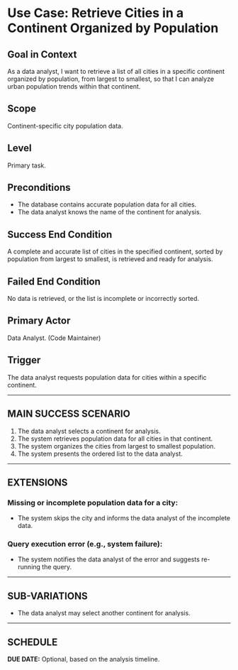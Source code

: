 # Use Case: Retrieve Cities in a Continent Organized by Population

## Goal in Context
As a data analyst, I want to retrieve a list of all cities in a specific continent organized by population, from largest to smallest, so that I can analyze urban population trends within that continent.

## Scope
Continent-specific city population data.

## Level
Primary task.

## Preconditions
- The database contains accurate population data for all cities.
- The data analyst knows the name of the continent for analysis.

## Success End Condition
A complete and accurate list of cities in the specified continent, sorted by population from largest to smallest, is retrieved and ready for analysis.

## Failed End Condition
No data is retrieved, or the list is incomplete or incorrectly sorted.

## Primary Actor
Data Analyst. (Code Maintainer)

## Trigger
The data analyst requests population data for cities within a specific continent.

---

## MAIN SUCCESS SCENARIO

1. The data analyst selects a continent for analysis.
2. The system retrieves population data for all cities in that continent.
3. The system organizes the cities from largest to smallest population.
4. The system presents the ordered list to the data analyst.

---

## EXTENSIONS

### Missing or incomplete population data for a city:
- The system skips the city and informs the data analyst of the incomplete data.

### Query execution error (e.g., system failure):
- The system notifies the data analyst of the error and suggests re-running the query.

---

## SUB-VARIATIONS

- The data analyst may select another continent for analysis.

---

## SCHEDULE
**DUE DATE:** Optional, based on the analysis timeline.
